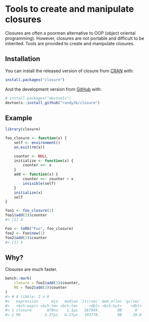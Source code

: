 <!-- README.md is generated from README.Rmd. Please edit that file -->

# Tools to create and manipulate closures

<!-- badges: start -->

<!-- badges: end -->

Closures are often a poorman alternative to OOP (object oriental programming). However, closures are not portable and difficult to be inherited. Tools are provided to create and manipulate closures.

## Installation

You can install the released version of closure from [CRAN](https://CRAN.R-project.org) with:

``` r
install.packages("closure")
```

And the development version from [GitHub](https://github.com/) with:

``` r
# install.packages("devtools")
devtools::install_github("randy3k/closure")
```

## Example

``` r
library(closure)

foo_closure <- function(x) {
    self <- environment()
    on.exit(rm(x))

    counter <- NULL
    initialize <- function(x) {
        counter <<- x
    }
    add <- function(x) {
        counter <<- counter + x
        invisible(self)
    }
    initialize(x)
    self
}

foo1 <- foo_closure(1)
foo1$add(3)$counter
#> [1] 4

Foo <- toR6("Foo", foo_closure)
foo2 <- Foo$new(1)
foo2$add(3)$counter
#> [1] 4
```

## Why?

Closures are much faster.

``` r
bench::mark(
    closure = foo1$add(3)$counter,
    R6 = foo2$add(3)$counter
)
#> # A tibble: 2 x 6
#>   expression      min   median `itr/sec` mem_alloc `gc/sec`
#>   <bch:expr> <bch:tm> <bch:tm>     <dbl> <bch:byt>    <dbl>
#> 1 closure       879ns    1.1µs   567949.        0B      0  
#> 2 R6           5.57µs   6.27µs   103778.        0B     20.8
```
